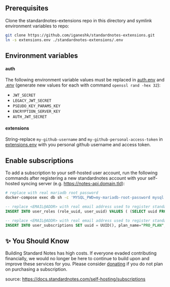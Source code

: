 ## Prerequisites

Clone the standardnotes-extensions repo in this directory and symlink environment variables to repo:

```bash
git clone https://github.com/iganeshk/standardnotes-extensions.git
ln -s extensions.env ./standardnotes-extensions/.env
```

## Environment variables

#### auth

The following environment variable values must be replaced in [auth.env](auth.env) and [.env](.env) (generate new values for each with command `openssl rand -hex 32`):

- `JWT_SECRET`
- `LEGACY_JWT_SECRET`
- `PSEUDO_KEY_PARAMS_KEY`
- `ENCRYPTION_SERVER_KEY`
- `AUTH_JWT_SECRET`

#### extensions

String-replace `my-github-username` and `my-github-personal-access-token` in [extensions.env](extensions.env) with you personal github username and access token.

## Enable subscriptions

To add a subscription to your self-hosted user account, run the following commands after registering a new standardnotes account with your self-hosted syncing server (e.g. https://notes-api.domain.tld):

```bash
# replace with real mariadb root password
docker-compose exec db sh -c 'MYSQL_PWD=my-mariadb-root-password mysql standardnotes'
```

```sql
-- replace <EMAIL@ADDR> with real email address used to register standardnotes account
INSERT INTO user_roles (role_uuid, user_uuid) VALUES ( (SELECT uuid FROM roles WHERE name="PRO_USER" ORDER BY version DESC LIMIT 1), (SELECT uuid FROM users WHERE email="<EMAIL@ADDR>") ) ON DUPLICATE KEY UPDATE role_uuid = VALUES(`role_uuid`);
```

```sql
-- replace <EMAIL@ADDR> with real email address used to register standardnotes account and subscription_id with incrementing integer values for every user_subscriptions record added
INSERT INTO user_subscriptions SET uuid = UUID(), plan_name="PRO_PLAN", ends_at = 8640000000000000, created_at = 0, updated_at = 0, user_uuid= (SELECT uuid FROM users WHERE email="<EMAIL@ADDR>"), subscription_id=1, subscription_type=1;
```

## ✨ You Should Know
Building Standard Notes has high costs. If everyone evaded contributing financially, we would no longer be here to continue to build upon and improve these services for you. Please consider [donating](https://standardnotes.com/donate) if you do not plan on purchasing a subscription.

source: https://docs.standardnotes.com/self-hosting/subscriptions
